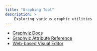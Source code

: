 ```yaml
---
title: "Graphing Tool"
description: >
    Exploring various graphic utilities
---
```


- [Graphviz Docs](https://www.graphviz.org/documentation/)
- [Graphviz Attribute Reference](https://www.graphviz.org/doc/info/attrs.html)
- [Web-based Visual Editor](http://magjac.com/graphviz-visual-editor/)
